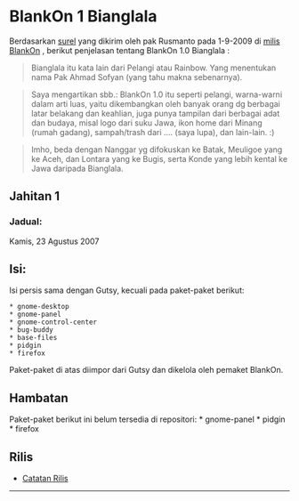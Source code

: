 # BlankOn 1 Bianglala

Berdasarkan [surel](https://groups.google.com/d/msg/blankon/j09M-ctcjD8/Q5s9NNKBApsJ) yang dikirim oleh pak Rusmanto pada 1-9-2009 di [milis BlankOn](https://groups.google.com/forum/#!forum/blankon) , berikut penjelasan tentang BlankOn 1.0 Bianglala :

> Bianglala itu kata lain dari Pelangi atau Rainbow.
> Yang menentukan nama Pak Ahmad Sofyan (yang tahu makna sebenarnya).

> Saya mengartikan sbb.:
> BlankOn 1.0 itu seperti pelangi, warna-warni dalam arti luas,
> yaitu dikembangkan oleh banyak orang dg berbagai latar belakang
> dan keahlian, juga punya tampilan dari berbagai adat dan budaya,
> misal logo dari suku Jawa, ikon home dari Minang (rumah gadang),
> sampah/trash dari .... (saya lupa), dan lain-lain. :)

> Imho, beda dengan Nanggar yg difokuskan ke Batak,
> Meuligoe yang ke Aceh, dan Lontara yang ke Bugis,
> serta Konde yang lebih kental ke Jawa daripada Bianglala.

## Jahitan 1

### Jadual:
Kamis, 23 Agustus 2007

## Isi:
Isi persis sama dengan Gutsy, kecuali pada paket-paket berikut:

    * gnome-desktop
    * gnome-panel
    * gnome-control-center
    * bug-buddy
    * base-files
    * pidgin
    * firefox

Paket-paket di atas diimpor dari Gutsy dan dikelola oleh pemaket BlankOn.

## Hambatan
Paket-paket berikut ini belum tersedia di repositori:
    * gnome-panel
    * pidgin
    * firefox


## Rilis
  * [Catatan Rilis](/wiki/ProdukBlankOn/1/CatatanRilis.md)


---
